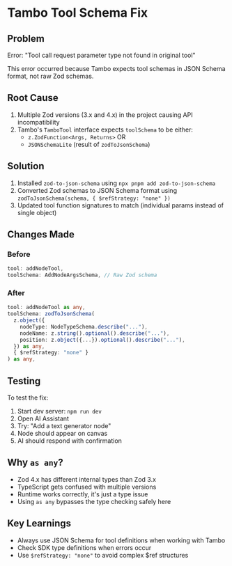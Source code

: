 # Tambo Tool Schema Fix

## Problem
Error: "Tool call request parameter type not found in original tool"

This error occurred because Tambo expects tool schemas in JSON Schema format, not raw Zod schemas.

## Root Cause
1. Multiple Zod versions (3.x and 4.x) in the project causing API incompatibility
2. Tambo's `TamboTool` interface expects `toolSchema` to be either:
   - `z.ZodFunction<Args, Returns>` OR
   - `JSONSchemaLite` (result of `zodToJsonSchema`)

## Solution
1. Installed `zod-to-json-schema` using `npx pnpm add zod-to-json-schema`
2. Converted Zod schemas to JSON Schema format using `zodToJsonSchema(schema, { $refStrategy: "none" })`
3. Updated tool function signatures to match (individual params instead of single object)

## Changes Made

### Before
```typescript
tool: addNodeTool,
toolSchema: AddNodeArgsSchema, // Raw Zod schema
```

### After
```typescript
tool: addNodeTool as any,
toolSchema: zodToJsonSchema(
  z.object({
    nodeType: NodeTypeSchema.describe("..."),
    nodeName: z.string().optional().describe("..."),
    position: z.object({...}).optional().describe("..."),
  }) as any,
  { $refStrategy: "none" }
) as any,
```

## Testing
To test the fix:
1. Start dev server: `npm run dev`
2. Open AI Assistant
3. Try: "Add a text generator node"
4. Node should appear on canvas
5. AI should respond with confirmation

## Why `as any`?
- Zod 4.x has different internal types than Zod 3.x
- TypeScript gets confused with multiple versions
- Runtime works correctly, it's just a type issue
- Using `as any` bypasses the type checking safely here

## Key Learnings
- Always use JSON Schema for tool definitions when working with Tambo
- Check SDK type definitions when errors occur
- Use `$refStrategy: "none"` to avoid complex $ref structures
